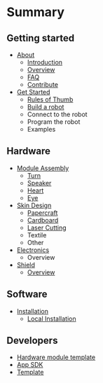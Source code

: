 # Summary

## Getting started

* [About](faq.md)
  * [Introduction](README.md)
  * [Overview](getting_started/vb.md)
  * [FAQ](faq.md)
  * [Contribute](contribute.md)
* [Get Started](getting_started/README.md)
  * [Rules of Thumb](getting_started/rules_of_thumb.md)
  * [Build a robot](getting_started/build-a-robot.md)
  * Connect to the robot
  * Program the robot
  * Examples

## Hardware

* [Module Assembly](modules/README.md)
  * [Turn](modules/turn.md)
  * [Speaker](modules/speaker.md)
  * [Heart](modules/heart.md)
  * [Eye](modules/eye.md)
* [Skin Design](modules/skin-design.md)
  * [Papercraft](modules/skin-design/papercraft.md)
  * [Cardboard](modules/skin-design/cardboard.md)
  * [Laser Cutting](modules/skin-design/laser-cutting.md)
  * Textile
  * Other
* [Electronics](modules/electronics.md)
  * Overview
* [Shield](modules/shield.md)
  * [Overview](modules/shield/possibilities.md)

## Software

* [Installation](installation/README.md)
  * [Local Installation](installation/raspberry_pi.md)

## Developers

* [Hardware module template](developers/hardware-module-template.md)
* [App SDK](developers/app-building.md)
* [Template](template.md)

